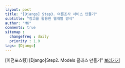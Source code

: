 ```yaml
---
layout: post
title: "[Django] Step3. 여론조사 서비스 만들기"
subtitle: "장고를 활용한 웹개발 방식"
author: "MK"
comments: true
sitemap :
  changefreq : daily
  priority : 1.0
tags: [Django]
---
```



[이전포스팅] [Django]Step2. Models 클래스 만들기"  [보러가기](https://mkjjo.github.io/2019/01/05/django_models.html)
